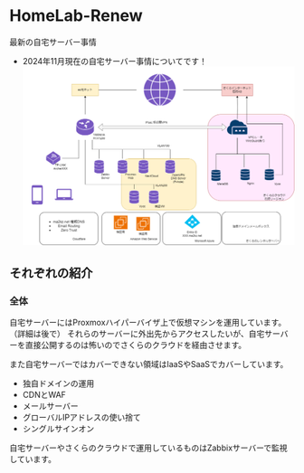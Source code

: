 # HomeLab-Renew
最新の自宅サーバー事情
* 2024年11月現在の自宅サーバー事情についてです！
![home](./home.drawio.png)

## それぞれの紹介

### 全体
自宅サーバーにはProxmoxハイパーバイザ上で仮想マシンを運用しています。（詳細は後で）
それらのサーバーに外出先からアクセスしたいが、自宅サーバーを直接公開するのは怖いのでさくらのクラウドを経由させます。

また自宅サーバーではカバーできない領域はIaaSやSaaSでカバーしています。
* 独自ドメインの運用
* CDNとWAF
* メールサーバー
* グローバルIPアドレスの使い捨て
* シングルサインオン

自宅サーバーやさくらのクラウドで運用しているものはZabbixサーバーで監視しています。